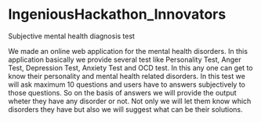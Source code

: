 # IngeniousHackathon_Innovators
Subjective mental health diagnosis test

We made an online web application for the mental health disorders. In this application basically we provide several test
like Personality Test, Anger Test, Depression Test, Anxiety Test and OCD test. In this any one can get to know their personality and mental health related disorders. In this test we will ask maximum 10 questions and users have to answers subjectively to those questions. So on the basis of answers we will provide the output wheter they have any disorder or not. Not only we will let them know which disorders they have but also we will suggest what can be their solutions.
